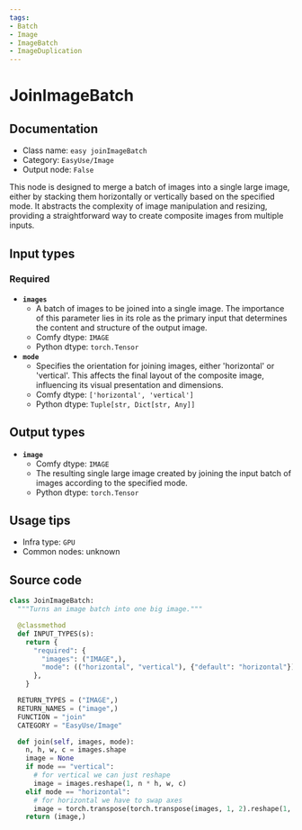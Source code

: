 ```yaml
---
tags:
- Batch
- Image
- ImageBatch
- ImageDuplication
---
```


# JoinImageBatch
## Documentation
- Class name: `easy joinImageBatch`
- Category: `EasyUse/Image`
- Output node: `False`

This node is designed to merge a batch of images into a single large image, either by stacking them horizontally or vertically based on the specified mode. It abstracts the complexity of image manipulation and resizing, providing a straightforward way to create composite images from multiple inputs.
## Input types
### Required
- **`images`**
    - A batch of images to be joined into a single image. The importance of this parameter lies in its role as the primary input that determines the content and structure of the output image.
    - Comfy dtype: `IMAGE`
    - Python dtype: `torch.Tensor`
- **`mode`**
    - Specifies the orientation for joining images, either 'horizontal' or 'vertical'. This affects the final layout of the composite image, influencing its visual presentation and dimensions.
    - Comfy dtype: `['horizontal', 'vertical']`
    - Python dtype: `Tuple[str, Dict[str, Any]]`
## Output types
- **`image`**
    - Comfy dtype: `IMAGE`
    - The resulting single large image created by joining the input batch of images according to the specified mode.
    - Python dtype: `torch.Tensor`
## Usage tips
- Infra type: `GPU`
- Common nodes: unknown


## Source code
```python
class JoinImageBatch:
  """Turns an image batch into one big image."""

  @classmethod
  def INPUT_TYPES(s):
    return {
      "required": {
        "images": ("IMAGE",),
        "mode": (("horizontal", "vertical"), {"default": "horizontal"}),
      },
    }

  RETURN_TYPES = ("IMAGE",)
  RETURN_NAMES = ("image",)
  FUNCTION = "join"
  CATEGORY = "EasyUse/Image"

  def join(self, images, mode):
    n, h, w, c = images.shape
    image = None
    if mode == "vertical":
      # for vertical we can just reshape
      image = images.reshape(1, n * h, w, c)
    elif mode == "horizontal":
      # for horizontal we have to swap axes
      image = torch.transpose(torch.transpose(images, 1, 2).reshape(1, n * w, h, c), 1, 2)
    return (image,)

```
